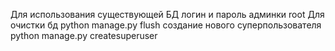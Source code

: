 Для использования существующей БД логин и пароль админки root
Для очистки бд 
python manage.py flush
создание нового суперпользователя
python manage.py createsuperuser
